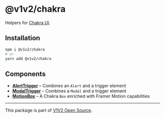 # @v1v2/chakra

Helpers for [Chakra UI](https://chakra-ui.com/).

## Installation

```sh
npm i @v1v2/chakra
# or
yarn add @v1v2/chakra
```

## Components

- [**AlertTrigger**](src/AlertTrigger#readme) – Combines an `Alert` and a trigger element
- [**ModalTrigger**](src/ModalTrigger#readme) – Combines a `Modal` and a trigger element
- [**MotionBox**](src/MotionBox#readme) – A Chakra `Box` enriched with Framer Motion capabilities

---

This package is part of [V1V2 Open Source](https://github.com/v1v2/v1v2).
